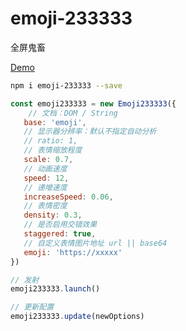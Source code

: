 # emoji-233333
全屏鬼畜

[Demo](https://surmon-china.github.io/emoji-233333/test/index.html)

```bash
npm i emoji-233333 --save
```

```javascript
const emoji233333 = new Emoji233333({
    // 文档：DOM / String
   base: 'emoji',
   // 显示器分辨率：默认不指定自动分析
   // ratio: 1,
   // 表情缩放程度
   scale: 0.7,
   // 动画速度
   speed: 12,
   // 递增速度
   increaseSpeed: 0.06,
   // 表情密度
   density: 0.3,
   // 是否启用交错效果
   staggered: true,
   // 自定义表情图片地址 url || base64
   emoji: 'https://xxxxx'
})

// 发射
emoji233333.launch()

// 更新配置
emoji233333.update(newOptions)
```